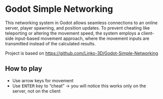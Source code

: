 # Godot Simple Networking

This networking system in Godot allows seamless connections to an online server, player spawning, and position updates. To prevent cheating like teleporting or altering the movement speed, the system employs a client-side input-based movement approach, where the movement inputs are transmitted instead of the calculated results.

Project is based on https://github.com/Linko-3D/Godot-Simple-Networking



## How to play

- Use arrow keys for movement
- Use <kbd>ENTER</kbd> key to “cheat” -> you will notice this works only on the server, not on the client